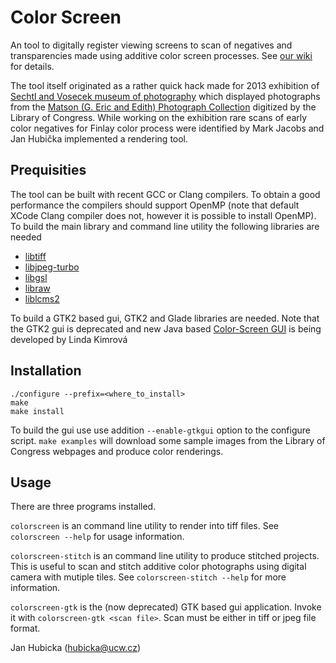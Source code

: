 # Color Screen
An tool to digitally register viewing screens to scan of negatives and
transparencies made using additive color screen processes.  See 
[our wiki](https://github.com/janhubicka/Color-Screen/wiki) for details.

The tool itself originated as a rather quick hack made for 2013 exhibition of
[Sechtl and Vosecek museum of photography](http://sechtl-vosecek.ucw.cz/en/) which displayed
 photographs from the [Matson (G. Eric and Edith) Photograph Collection](https://www.loc.gov/pictures/collection/matpc/colony.html)
digitized by the Library of Congress.  While working on the exhibition
rare scans of early color negatives for Finlay color process were identified by
Mark Jacobs and Jan Hubička implemented a rendering tool.

## Prequisities
The tool can be built with recent GCC or Clang compilers.  To obtain a good
performance the compilers should support OpenMP (note that default XCode
Clang compiler does not, however it is possible to install OpenMP).  To build
the main library and command line utility the following libraries are needed

 - [libtiff](http://www.libtiff.org/)
 - [libjpeg-turbo](https://libjpeg-turbo.org/)
 - [libgsl](https://www.gnu.org/software/gsl/)
 - [libraw](https://www.libraw.org/)
 - [liblcms2](https://www.littlecms.com/)

To build a GTK2 based gui, GTK2 and Glade libraries are needed. Note that the
GTK2 gui is deprecated and new Java based [Color-Screen
GUI](https://gitlab.mff.cuni.cz/kimroval/digital-coloring) is being developed
by Linda Kimrová

## Installation

	./configure --prefix=<where_to_install>
	make
	make install

To build the gui use use addition `--enable-gtkgui` option to the configure
script. `make examples` will download some sample images from the Library
of Congress webpages and produce color renderings.

## Usage
There are three programs installed. 

`colorscreen` is an command line utility to render into tiff files. See
`colorscreen --help` for usage information.

`colorscreen-stitch` is an command line utility to produce stitched projects.
This is useful to scan and stitch additive color photographs using digital
camera with mutiple tiles. See `colorscreen-stitch --help` for more information.

`colorscreen-gtk` is the (now deprecated) GTK based gui application. Invoke it
with `colorscreen-gtk <scan file>`. Scan must be either in tiff or jpeg file
format.

Jan Hubicka (hubicka@ucw.cz)
